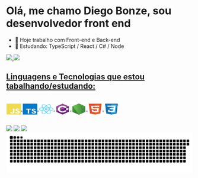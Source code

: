  # Olá, me chamo Diego Bonze, sou desenvolvedor front end

 - 🎫 Hoje trabalho com Front-end e Back-end
 - 🌱 Estudando: TypeScript / React / C# / Node

<div aling="center">
  <a href="https://github.com/diegobonze">
  <img width="42%"  src="https://github-readme-stats.vercel.app/api?username=diegobonze&show_icons=true&theme=github_dark&include_all_commits=true&count_private=true"/>
  <img width="50%"  src="https://github-readme-stats.vercel.app/api/top-langs/?username=diegobonze&layout=compact&langs_count=7&theme=github_dark"/>
</div>

## Linguagens e Tecnologias que estou tabalhando/estudando:

<div style="display: inline_block" ><br>
  <img align="center" alt="Diego-Js" height="30" width="40" src="https://raw.githubusercontent.com/devicons/devicon/master/icons/javascript/javascript-plain.svg">
  <img align="center" alt="Diego-Ts" height="30" width="40" src="https://raw.githubusercontent.com/devicons/devicon/master/icons/typescript/typescript-plain.svg">
  <img align="center" alt="Diego-React" height="30" width="40" src="https://raw.githubusercontent.com/devicons/devicon/master/icons/react/react-original.svg">
  <img align="center" alt="Diego-Csharp" height="30" width="40" src="https://raw.githubusercontent.com/devicons/devicon/master/icons/csharp/csharp-original.svg">
  <img align="center" alt="Diego-NODE" height="30" width="40" src="https://github.com/devicons/devicon/blob/master/icons/nodejs/nodejs-original.svg">
  <img align="center" alt="Diego-HTML" height="30" width="40" src="https://raw.githubusercontent.com/devicons/devicon/master/icons/html5/html5-original.svg">
  <img align="center" alt="Diego-CSS" height="30" width="40" src="https://raw.githubusercontent.com/devicons/devicon/master/icons/css3/css3-original.svg"
</div>
  
  ##
  <div>
 	<a href="https://api.whatsapp.com/send?phone=5528999146694" target="_blank"><img src="https://img.shields.io/badge/WhatsApp-25D366?style=for-the-badge&logo=whatsapp&logoColor=white" target="_blank"></a> 
  <a href = "mailto:diegobonze1@gmail.com"><img src="https://img.shields.io/badge/-Gmail-%23333?style=for-the-badge&logo=gmail&logoColor=white" target="_blank"></a>
  <a href="https://www.linkedin.com/in/diego-bonze-518225208/" target="_blank"><img src="https://img.shields.io/badge/-LinkedIn-%230077B5?style=for-the-badge&logo=linkedin&logoColor=white" target="_blank"></a>
  </div>

<picture>
  <source media="(prefers-color-scheme: dark)" srcset="https://raw.githubusercontent.com/diegobonze/diegobonze/output/github-contribution-grid-snake-dark.svg">
  <source media="(prefers-color-scheme: light)" srcset="https://raw.githubusercontent.com/diegobonze/diegobonze/output/github-contribution-grid-snake.svg">
  <img alt="github contribution grid snake animation" src="https://raw.githubusercontent.com/diegobonze/diegobonze/output/github-contribution-grid-snake.svg">
</picture>

